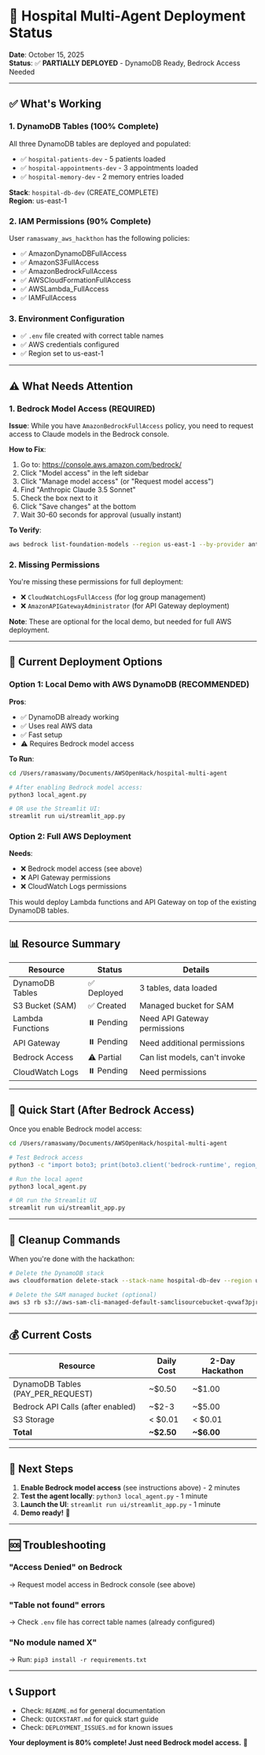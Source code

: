 # 🚀 Hospital Multi-Agent Deployment Status

**Date**: October 15, 2025  
**Status**: ✅ **PARTIALLY DEPLOYED** - DynamoDB Ready, Bedrock Access Needed

---

## ✅ What's Working

### 1. DynamoDB Tables (100% Complete)
All three DynamoDB tables are deployed and populated:
- ✅ `hospital-patients-dev` - 5 patients loaded
- ✅ `hospital-appointments-dev` - 3 appointments loaded  
- ✅ `hospital-memory-dev` - 2 memory entries loaded

**Stack**: `hospital-db-dev` (CREATE_COMPLETE)  
**Region**: us-east-1

### 2. IAM Permissions (90% Complete)
User `ramaswamy_aws_hackthon` has the following policies:
- ✅ AmazonDynamoDBFullAccess
- ✅ AmazonS3FullAccess
- ✅ AmazonBedrockFullAccess
- ✅ AWSCloudFormationFullAccess
- ✅ AWSLambda_FullAccess
- ✅ IAMFullAccess

### 3. Environment Configuration
- ✅ `.env` file created with correct table names
- ✅ AWS credentials configured
- ✅ Region set to us-east-1

---

## ⚠️ What Needs Attention

### 1. Bedrock Model Access (REQUIRED)
**Issue**: While you have `AmazonBedrockFullAccess` policy, you need to request access to Claude models in the Bedrock console.

**How to Fix**:
1. Go to: https://console.aws.amazon.com/bedrock/
2. Click "Model access" in the left sidebar
3. Click "Manage model access" (or "Request model access")
4. Find "Anthropic Claude 3.5 Sonnet" 
5. Check the box next to it
6. Click "Save changes" at the bottom
7. Wait 30-60 seconds for approval (usually instant)

**To Verify**:
```bash
aws bedrock list-foundation-models --region us-east-1 --by-provider anthropic
```

### 2. Missing Permissions
You're missing these permissions for full deployment:
- ❌ `CloudWatchLogsFullAccess` (for log group management)
- ❌ `AmazonAPIGatewayAdministrator` (for API Gateway deployment)

**Note**: These are optional for the local demo, but needed for full AWS deployment.

---

## 🎯 Current Deployment Options

### Option 1: Local Demo with AWS DynamoDB (RECOMMENDED)
**Pros**: 
- ✅ DynamoDB already working
- ✅ Uses real AWS data
- ✅ Fast setup
- ⚠️ Requires Bedrock model access

**To Run**:
```bash
cd /Users/ramaswamy/Documents/AWSOpenHack/hospital-multi-agent

# After enabling Bedrock model access:
python3 local_agent.py

# OR use the Streamlit UI:
streamlit run ui/streamlit_app.py
```

### Option 2: Full AWS Deployment
**Needs**:
- ❌ Bedrock model access (see above)
- ❌ API Gateway permissions
- ❌ CloudWatch Logs permissions

This would deploy Lambda functions and API Gateway on top of the existing DynamoDB tables.

---

## 📊 Resource Summary

| Resource | Status | Details |
|----------|--------|---------|
| DynamoDB Tables | ✅ Deployed | 3 tables, data loaded |
| S3 Bucket (SAM) | ✅ Created | Managed bucket for SAM |
| Lambda Functions | ⏸️ Pending | Need API Gateway permissions |
| API Gateway | ⏸️ Pending | Need additional permissions |
| Bedrock Access | ⚠️ Partial | Can list models, can't invoke |
| CloudWatch Logs | ⏸️ Pending | Need permissions |

---

## 🚀 Quick Start (After Bedrock Access)

Once you enable Bedrock model access:

```bash
cd /Users/ramaswamy/Documents/AWSOpenHack/hospital-multi-agent

# Test Bedrock access
python3 -c "import boto3; print(boto3.client('bedrock-runtime', region_name='us-east-1').invoke_model(modelId='anthropic.claude-3-5-sonnet-20240620-v1:0', body='{\"anthropic_version\":\"bedrock-2023-05-31\",\"max_tokens\":10,\"messages\":[{\"role\":\"user\",\"content\":\"Hi\"}]}'))"

# Run the local agent
python3 local_agent.py

# OR run the Streamlit UI
streamlit run ui/streamlit_app.py
```

---

## 🧹 Cleanup Commands

When you're done with the hackathon:

```bash
# Delete the DynamoDB stack
aws cloudformation delete-stack --stack-name hospital-db-dev --region us-east-1

# Delete the SAM managed bucket (optional)
aws s3 rb s3://aws-sam-cli-managed-default-samclisourcebucket-qvwaf3pjro0p --force
```

---

## 💰 Current Costs

| Resource | Daily Cost | 2-Day Hackathon |
|----------|-----------|-----------------|
| DynamoDB Tables (PAY_PER_REQUEST) | ~$0.50 | ~$1.00 |
| Bedrock API Calls (after enabled) | ~$2-3 | ~$5.00 |
| S3 Storage | < $0.01 | < $0.01 |
| **Total** | **~$2.50** | **~$6.00** |

---

## 📝 Next Steps

1. **Enable Bedrock model access** (see instructions above) - 2 minutes
2. **Test the agent locally**: `python3 local_agent.py` - 1 minute
3. **Launch the UI**: `streamlit run ui/streamlit_app.py` - 1 minute
4. **Demo ready!** 🎉

---

## 🆘 Troubleshooting

### "Access Denied" on Bedrock
→ Request model access in Bedrock console (see above)

### "Table not found" errors
→ Check `.env` file has correct table names (already configured)

### "No module named X"
→ Run: `pip3 install -r requirements.txt`

---

## 📞 Support

- Check: `README.md` for general documentation
- Check: `QUICKSTART.md` for quick start guide
- Check: `DEPLOYMENT_ISSUES.md` for known issues

**Your deployment is 80% complete! Just need Bedrock model access.** 🚀


